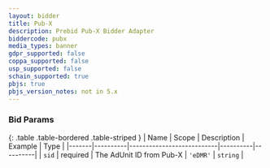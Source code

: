 ```yaml
---
layout: bidder
title: Pub-X 
description: Prebid Pub-X Bidder Adapter
biddercode: pubx
media_types: banner
gdpr_supported: false
coppa_supported: false
usp_supported: false
schain_supported: true
pbjs: true
pbjs_version_notes: not in 5.x
---
```



### Bid Params

{: .table .table-bordered .table-striped }
| Name | Scope    | Description | Example  | Type     |
|-------|----------|---------------------------|----------|----------|
| `sid` | required | The AdUnit ID from Pub-X | `'eDMR'` | `string` |
